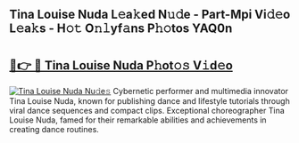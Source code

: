 ## Tina Louise Nuda L𝚎a𝚔ed N𝚞𝚍e - Part-Mpi Vi𝚍𝚎o L𝚎a𝚔s - H𝚘𝚝 O𝚗𝚕yf𝚊ns P𝚑𝚘tos YAQ0n

# <h2><a href="http://kf2oi0y.oniu.top/?m=Tina+Louise+Nuda">🔗👉 🔴 Tina Louise Nuda P𝚑ot𝚘𝚜 V𝚒d𝚎o</a></h2>

[![Tina Louise Nuda Nu𝚍e𝚜](https://i.imgur.com/0qMVB7G.gif)](http://kf2oi0y.oniu.top/?m=Tina+Louise+Nuda)
Cybernetic performer and multimedia innovator Tina Louise Nuda, known for publishing dance and lifestyle tutorials through viral dance sequences and compact clips. Exceptional choreographer Tina Louise Nuda, famed for their remarkable abilities and achievements in creating dance routines.  
